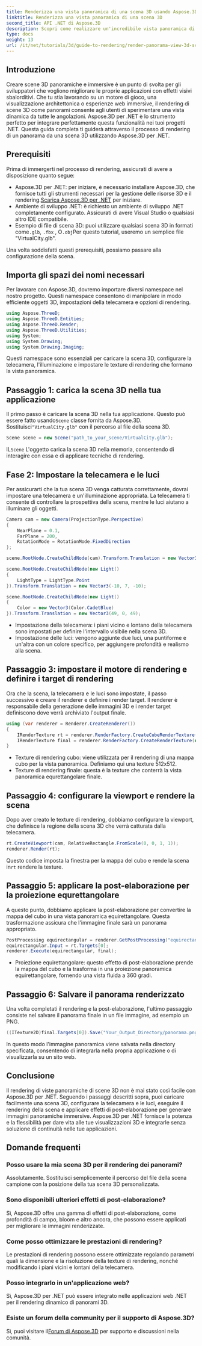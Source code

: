 ```yaml
---
title: Renderizza una vista panoramica di una scena 3D usando Aspose.3D per .NET
linktitle: Renderizza una vista panoramica di una scena 3D
second_title: API .NET di Aspose.3D
description: Scopri come realizzare un'incredibile vista panoramica di una scena 3D nelle tue applicazioni .NET usando Aspose.3D. Segui la nostra guida passo passo per il rendering immersivo della scena.
type: docs
weight: 13
url: /it/net/tutorials/3d/guide-to-rendering/render-panorama-view-3d-scene/
---
```

## Introduzione

Creare scene 3D panoramiche e immersive è un punto di svolta per gli sviluppatori che vogliono migliorare le proprie applicazioni con effetti visivi sbalorditivi. Che tu stia lavorando su un motore di gioco, una visualizzazione architettonica o esperienze web immersive, il rendering di scene 3D come panorami consente agli utenti di sperimentare una vista dinamica da tutte le angolazioni. Aspose.3D per .NET è lo strumento perfetto per integrare perfettamente questa funzionalità nei tuoi progetti .NET. Questa guida completa ti guiderà attraverso il processo di rendering di un panorama da una scena 3D utilizzando Aspose.3D per .NET.

## Prerequisiti

Prima di immergerti nel processo di rendering, assicurati di avere a disposizione quanto segue:

-  Aspose.3D per .NET: per iniziare, è necessario installare Aspose.3D, che fornisce tutti gli strumenti necessari per la gestione delle risorse 3D e il rendering.[Scarica Aspose.3D per .NET](https://releases.aspose.com/3d/net/) per iniziare.
- Ambiente di sviluppo .NET: è richiesto un ambiente di sviluppo .NET completamente configurato. Assicurati di avere Visual Studio o qualsiasi altro IDE compatibile.
- Esempio di file di scena 3D: puoi utilizzare qualsiasi scena 3D in formati come`.glb`, `.fbx` , O`.obj`Per questo tutorial, useremo un semplice file "VirtualCity.glb".

Una volta soddisfatti questi prerequisiti, possiamo passare alla configurazione della scena.

## Importa gli spazi dei nomi necessari

Per lavorare con Aspose.3D, dovremo importare diversi namespace nel nostro progetto. Questi namespace consentono di manipolare in modo efficiente oggetti 3D, impostazioni della telecamera e opzioni di rendering.

```csharp
using Aspose.ThreeD;
using Aspose.ThreeD.Entities;
using Aspose.ThreeD.Render;
using Aspose.ThreeD.Utilities;
using System;
using System.Drawing;
using System.Drawing.Imaging;
```

Questi namespace sono essenziali per caricare la scena 3D, configurare la telecamera, l'illuminazione e impostare le texture di rendering che formano la vista panoramica.

## Passaggio 1: carica la scena 3D nella tua applicazione

 Il primo passo è caricare la scena 3D nella tua applicazione. Questo può essere fatto usando`Scene` classe fornita da Aspose.3D. Sostituisci`"VirtualCity.glb"` con il percorso al file della scena 3D.

```csharp
Scene scene = new Scene("path_to_your_scene/VirtualCity.glb");
```

 IL`Scene` L'oggetto carica la scena 3D nella memoria, consentendo di interagire con essa e di applicare tecniche di rendering.

## Fase 2: Impostare la telecamera e le luci

Per assicurarti che la tua scena 3D venga catturata correttamente, dovrai impostare una telecamera e un'illuminazione appropriata. La telecamera ti consente di controllare la prospettiva della scena, mentre le luci aiutano a illuminare gli oggetti.

```csharp
Camera cam = new Camera(ProjectionType.Perspective)
{
    NearPlane = 0.1,
    FarPlane = 200,
    RotationMode = RotationMode.FixedDirection
};

scene.RootNode.CreateChildNode(cam).Transform.Translation = new Vector3(5, 6, 0);

scene.RootNode.CreateChildNode(new Light() 
{ 
    LightType = LightType.Point 
}).Transform.Translation = new Vector3(-10, 7, -10);

scene.RootNode.CreateChildNode(new Light() 
{ 
    Color = new Vector3(Color.CadetBlue) 
}).Transform.Translation = new Vector3(49, 0, 49);
```

- Impostazione della telecamera: i piani vicino e lontano della telecamera sono impostati per definire l'intervallo visibile nella scena 3D.
- Impostazione delle luci: vengono aggiunte due luci, una puntiforme e un'altra con un colore specifico, per aggiungere profondità e realismo alla scena.

## Passaggio 3: impostare il motore di rendering e definire i target di rendering

Ora che la scena, la telecamera e le luci sono impostate, il passo successivo è creare il renderer e definire i render target. Il renderer è responsabile della generazione delle immagini 3D e i render target definiscono dove verrà archiviato l'output finale.

```csharp
using (var renderer = Renderer.CreateRenderer())
{
    IRenderTexture rt = renderer.RenderFactory.CreateCubeRenderTexture(new RenderParameters(false), 512, 512);
    IRenderTexture final = renderer.RenderFactory.CreateRenderTexture(new RenderParameters(false, 32, 0, 0), 1024 * 3, 1024);
}
```

- Texture di rendering cubo: viene utilizzata per il rendering di una mappa cubo per la vista panoramica. Definiamo qui una texture 512x512.
- Texture di rendering finale: questa è la texture che conterrà la vista panoramica equrettangolare finale.

## Passaggio 4: configurare la viewport e rendere la scena

Dopo aver creato le texture di rendering, dobbiamo configurare la viewport, che definisce la regione della scena 3D che verrà catturata dalla telecamera.

```csharp
rt.CreateViewport(cam, RelativeRectangle.FromScale(0, 0, 1, 1));
renderer.Render(rt);
```

 Questo codice imposta la finestra per la mappa del cubo e rende la scena in`rt` rendere la texture.

## Passaggio 5: applicare la post-elaborazione per la proiezione equrettangolare

A questo punto, dobbiamo applicare la post-elaborazione per convertire la mappa del cubo in una vista panoramica equirettangolare. Questa trasformazione assicura che l'immagine finale sarà un panorama appropriato.

```csharp
PostProcessing equirectangular = renderer.GetPostProcessing("equirectangular");
equirectangular.Input = rt.Targets[0];
renderer.Execute(equirectangular, final);
```

- Proiezione equirettangolare: questo effetto di post-elaborazione prende la mappa del cubo e la trasforma in una proiezione panoramica equirettangolare, fornendo una vista fluida a 360 gradi.

## Passaggio 6: Salvare il panorama renderizzato

Una volta completati il rendering e la post-elaborazione, l'ultimo passaggio consiste nel salvare il panorama finale in un file immagine, ad esempio un PNG.

```csharp
((ITexture2D)final.Targets[0]).Save("Your_Output_Directory/panorama.png", ImageFormat.Png);
```

In questo modo l'immagine panoramica viene salvata nella directory specificata, consentendo di integrarla nella propria applicazione o di visualizzarla su un sito web.

## Conclusione

Il rendering di viste panoramiche di scene 3D non è mai stato così facile con Aspose.3D per .NET. Seguendo i passaggi descritti sopra, puoi caricare facilmente una scena 3D, configurare la telecamera e le luci, eseguire il rendering della scena e applicare effetti di post-elaborazione per generare immagini panoramiche immersive. Aspose.3D per .NET fornisce la potenza e la flessibilità per dare vita alle tue visualizzazioni 3D e integrarle senza soluzione di continuità nelle tue applicazioni.

## Domande frequenti

### Posso usare la mia scena 3D per il rendering dei panorami?
Assolutamente. Sostituisci semplicemente il percorso del file della scena campione con la posizione della tua scena 3D personalizzata.

### Sono disponibili ulteriori effetti di post-elaborazione?
Sì, Aspose.3D offre una gamma di effetti di post-elaborazione, come profondità di campo, bloom e altro ancora, che possono essere applicati per migliorare le immagini renderizzate.

### Come posso ottimizzare le prestazioni di rendering?
Le prestazioni di rendering possono essere ottimizzate regolando parametri quali la dimensione e la risoluzione della texture di rendering, nonché modificando i piani vicini e lontani della telecamera.

### Posso integrarlo in un'applicazione web?
Sì, Aspose.3D per .NET può essere integrato nelle applicazioni web .NET per il rendering dinamico di panorami 3D.

### Esiste un forum della community per il supporto di Aspose.3D?
 Sì, puoi visitare il[Forum di Aspose.3D](https://forum.aspose.com/c/3d/18) per supporto e discussioni nella comunità.
